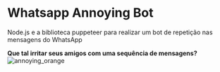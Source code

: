 # Whatsapp Annoying Bot

Node.js e a biblioteca puppeteer para realizar um bot de repetição nas mensagens do WhatsApp

<strong> Que tal irritar seus amigos com uma sequência de mensagens? </strong> </br>
![annoying_orange](https://user-images.githubusercontent.com/71906862/116499597-f1bf6800-a882-11eb-8924-8f9d8212b02f.png)
 
